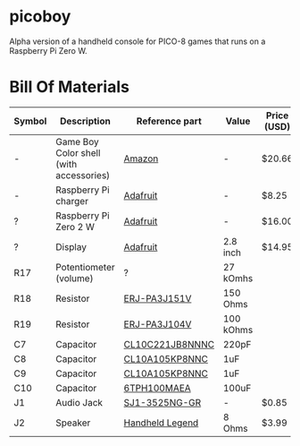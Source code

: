 # picoboy

Alpha version of a handheld console for PICO-8 games that runs on a Raspberry Pi Zero W.

# Bill Of Materials

| Symbol | Description | Reference part | Value | Price (USD) |
| --- | --- | --- | --- | --- |
| - | Game Boy Color shell (with accessories) | [Amazon](https://www.amazon.com/dp/B09HH5B6PB) | - | $20.66 |
| - | Raspberry Pi charger | [Adafruit](https://www.adafruit.com/product/1995) | - | $8.25 |
| ? | Raspberry Pi Zero 2 W | [Adafruit](https://www.adafruit.com/product/5291) | - | $16.00 | |
| ? | Display | [Adafruit](https://www.adafruit.com/product/1774) | 2.8 inch | $14.95 |
| R17 | Potentiometer (volume) | ? | 27 kOmhs | |
| R18 | Resistor | [ERJ-PA3J151V](https://www.digikey.com/en/products/detail/panasonic-electronic-components/ERJ-PA3J151V/5035990) | 150 Ohms | |
| R19 | Resistor | [ERJ-PA3J104V](https://www.digikey.com/en/products/detail/panasonic-electronic-components/ERJ-PA3J104V/5035972) | 100 kOhms | |
| C7 | Capacitor | [CL10C221JB8NNNC](https://www.digikey.com/en/products/detail/samsung-electro-mechanics/CL10C221JB8NNNC/3886706?s=N4IgTCBcDaIMIBkCMAGOYxIFICEAcAckXCALoC%2BQA) | 220pF | |
| C8 | Capacitor | [CL10A105KP8NNC](https://www.digikey.com/en/products/detail/samsung-electro-mechanics/CL10A105KP8NNNC/3886840) | 1uF | |
| C9 | Capacitor | [CL10A105KP8NNC](https://www.digikey.com/en/products/detail/samsung-electro-mechanics/CL10A105KP8NNNC/3886840) | 1uF | |
| C10 | Capacitor | [6TPH100MAEA](https://www.digikey.com/en/products/detail/panasonic-electronic-components/6TPH100MAEA/5371997) | 100uF | |
| J1 | Audio Jack | [SJ1-3525NG-GR](https://www.digikey.com/en/products/detail/cui-devices/SJ1-3525NG-GR/2295990) | - | $0.85 |
| J2 | Speaker | [Handheld Legend](https://handheldlegend.com/products/game-boy-color-pocket-clear-speaker-funnyplaying?_pos=1&_sid=534442f70&_ss=r) | 8 Ohms | $3.99 |